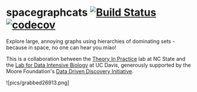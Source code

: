 # spacegraphcats [![Build Status](https://travis-ci.org/spacegraphcats/spacegraphcats.svg?branch=travis)](https://travis-ci.org/spacegraphcats/spacegraphcats) [![codecov](https://codecov.io/gh/spacegraphcats/spacegraphcats/branch/master/graph/badge.svg)](https://codecov.io/gh/spacegraphcats/spacegraphcats)

Explore large, annoying graphs using hierarchies of dominating sets - because
in space, no one can hear you miao!

This is a collaboration between the [Theory In Practice](https://github.com/TheoryInPractice/) lab at NC State and the [Lab for Data Intensive Biology](https://github.com/dib-lab/) at UC Davis, generously supported by the Moore Foundation's [Data Driven Discovery Initiative](https://www.moore.org/initiative-strategy-detail?initiativeId=data-driven-discovery).

![pics/grabbed26913.png]

